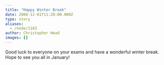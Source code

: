 ```yaml
---
title: "Happy Winter Break"
date: 2008-12-01T11:28:00.000Z
type: story
aliases:
  - /node/1163
author: Christopher Head
images: []
---
```


<div class="field field-name-body field-type-text-with-summary field-label-hidden"><div class="field-items"><div class="field-item even"><p>Good luck to everyone on your exams and have a wonderful winter break. Hope to see you all in January!</p>
</div></div></div>    <footer>
          </footer>